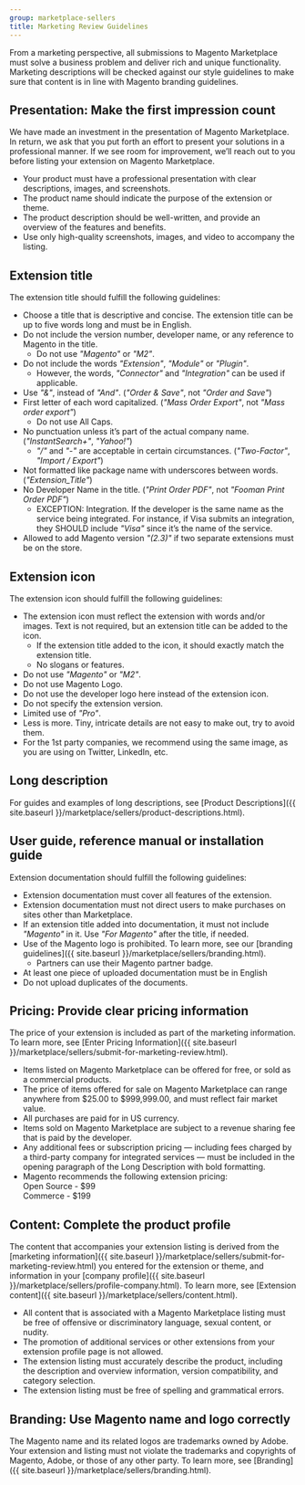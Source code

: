 ```yaml
---
group: marketplace-sellers
title: Marketing Review Guidelines
---
```


From a marketing perspective, all submissions to Magento Marketplace must solve a business problem and deliver rich and unique functionality. Marketing descriptions will be checked against our style guidelines to make sure that content is in line with Magento branding guidelines.

## Presentation: Make the first impression count

We have made an investment in the presentation of Magento Marketplace. In return, we ask that you put forth an effort to present your solutions in a professional manner. If we see room for improvement, we’ll reach out to you before listing your extension on Magento Marketplace.

* Your product must have a professional presentation with clear descriptions, images, and screenshots.
* The product name should indicate the purpose of the extension or theme.
* The product description should be well-written, and provide an overview of the features and benefits.
* Use only high-quality screenshots, images, and video to accompany the listing.

## Extension title

The extension title should fulfill the following guidelines:

* Choose a title that is descriptive and concise. The extension title can be up to five words long and must be in English.
* Do not include the version number, developer name, or any reference to Magento in the title.
  * Do not use _"Magento"_ or _"M2"_.
* Do not include the words _"Extension"_, _"Module"_ or _"Plugin"_.
  * However, the words, _"Connector"_ and _"Integration"_ can be used if applicable.
* Use _"&"_, instead of _"And"_. (_"Order & Save"_, not _"Order and Save"_)
* First letter of each word capitalized. (_"Mass Order Export"_, not _"Mass order export"_)
  * Do not use All Caps.
* No punctuation unless it’s part of the actual company name. (_"InstantSearch+"_, _"Yahoo!"_)
  * _"/"_ and _"-"_ are acceptable in certain circumstances. (_"Two-Factor"_, _"Import / Export"_)
* Not formatted like package name with underscores between words. (_"Extension_Title"_)
* No Developer Name in the title. (_"Print Order PDF"_, not _"Fooman Print Order PDF"_)
  * EXCEPTION: Integration. If the developer is the same name as the service being integrated. For instance, if Visa submits an integration, they SHOULD include _"Visa"_ since it’s the name of the service.
* Allowed to add Magento version _"(2.3)"_ if two separate extensions must be on the store.

## Extension icon

The extension icon should fulfill the following guidelines:

* The extension icon must reflect the extension with words and/or images.
  Text is not required, but an extension title can be added to the icon.
  * If the extension title added to the icon, it should exactly match the extension title.
  * No slogans or features.
* Do not use _"Magento"_ or _"M2"_.
* Do not use Magento Logo.
* Do not use the developer logo here instead of the extension icon.
* Do not specify the extension version.
* Limited use of _"Pro"_.
* Less is more. Tiny, intricate details are not easy to make out, try to avoid them.
* For the 1st party companies, we recommend using the same image, as you are using on Twitter, LinkedIn, etc.

## Long description

For guides and examples of long descriptions, see [Product Descriptions]({{ site.baseurl }}/marketplace/sellers/product-descriptions.html).

## User guide, reference manual or installation guide

Extension documentation should fulfill the following guidelines:

* Extension documentation must cover all features of the extension.
* Extension documentation must not direct users to make purchases on sites other than Marketplace.
* If an extension title added into documentation, it must not include _"Magento"_ in it. Use _"For Magento"_ after the title, if needed.
* Use of the Magento logo is prohibited. To learn more, see our [branding guidelines]({{ site.baseurl }}/marketplace/sellers/branding.html).
  * Partners can use their Magento partner badge.
* At least one piece of uploaded documentation must be in English
* Do not upload duplicates of the documents.

## Pricing: Provide clear pricing information

The price of your extension is included as part of the marketing information. To learn more, see [Enter Pricing Information]({{ site.baseurl }}/marketplace/sellers/submit-for-marketing-review.html).

* Items listed on Magento Marketplace can be offered for free, or sold as a commercial products.
* The price of items offered for sale on Magento Marketplace can range anywhere from $25.00 to $999,999.00, and must reflect fair market value.
* All purchases are paid for in US currency.
* Items sold on Magento Marketplace are subject to a revenue sharing fee that is paid by the developer.
* Any additional fees or subscription pricing — including fees charged by a third-party company for integrated services — must be included in the opening paragraph of the Long Description with bold formatting.
* Magento recommends the following extension pricing:<br />
  Open Source - $99<br />
  Commerce - $199

## Content: Complete the product profile

The content that accompanies your extension listing is derived from the [marketing information]({{ site.baseurl }}/marketplace/sellers/submit-for-marketing-review.html) you entered for the extension or theme, and information in your [company profile]({{ site.baseurl }}/marketplace/sellers/profile-company.html). To learn more, see [Extension content]({{ site.baseurl }}/marketplace/sellers/content.html).

* All content that is associated with a Magento Marketplace listing must be free of offensive or discriminatory language, sexual content, or nudity.
* The promotion of additional services or other extensions from your extension profile page is not allowed.
* The extension listing must accurately describe the product, including the description and overview information, version compatibility, and category selection.
* The extension listing must be free of spelling and grammatical errors.

## Branding: Use Magento name and logo correctly

The Magento name and its related logos are trademarks owned by Adobe. Your extension and listing must not violate the trademarks and copyrights of Magento, Adobe, or those of any other party. To learn more, see [Branding]({{ site.baseurl }}/marketplace/sellers/branding.html).
